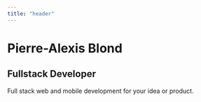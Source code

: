```yaml
---
title: "header"
---
```


<div>

# Pierre-Alexis Blond

## Fullstack Developer

</div>

Full stack web and mobile development for your idea or product.
